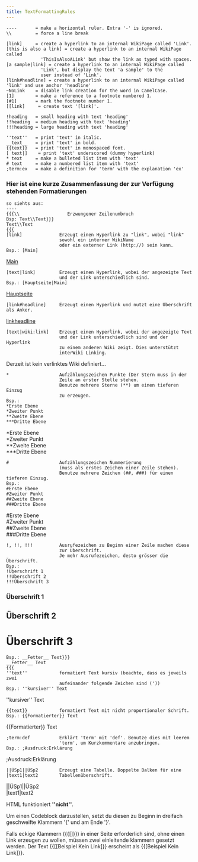 ```yaml
---
title: TextFormattingRules
---
```

```
----       = make a horizontal ruler. Extra '-' is ignored.
\\         = force a line break

[link]     = create a hyperlink to an internal WikiPage called 'Link'.
[this is also a link] = create a hyperlink to an internal WikiPage called
             'ThisIsAlsoALink' but show the link as typed with spaces.
[a sample|link] = create a hyperlink to an internal WikiPage called
             'Link', but display the text 'a sample' to the
             user instead of 'Link'.
[link#headline] = create a hyperlink to an internal WikiPage called 'link' and use anchor 'headline'          
~NoLink    = disable link creation for the word in CamelCase.
[1]        = make a reference to a footnote numbered 1.
[#1]       = mark the footnote number 1.
[[link]     = create text '[link]'.

!heading   = small heading with text 'heading'
!!heading  = medium heading with text 'heading'
!!!heading = large heading with text 'heading'

''text''   = print 'text' in italic.
__text__   = print 'text' in bold.
{{text}}   = print 'text' in monospaced font.
[ text|]    = print 'text' underscored (dummy hyperlink)
* text     = make a bulleted list item with 'text'
# text     = make a numbered list item with 'text'
;term:ex   = make a definition for 'term' with the explanation 'ex'

```
  
### Hier ist eine kurze Zusammenfassung der zur Verfügung stehenden Formatierungen  
```
so siehts aus:
----
{{{\\                  Erzwungener Zeilenumbruch
Bsp: Text\\Text}}}
Text\\Text
{{{
[link]              Erzeugt einen Hyperlink zu "link", wobei "link" 
                    sowohl ein interner WikiName 
                    oder ein externer Link (http://) sein kann.
Bsp.: [Main]
```
[Main](../Main/index.md)  
```
[text|link]         Erzeugt einen Hyperlink, wobei der angezeigte Text 
                    und der Link unterschiedlich sind.
Bsp.: [Hauptseite|Main]
```
[Hauptseite](../Main/index.md)  
```
[link#headline]     Erzeugt einen Hyperlink und nutzt eine Überschrift als Anker.
```
[linkheadline](../linkheadline/index.md)  
  
```
[text|wiki:link]    Erzeugt einen Hyperlink, wobei der angezeigte Text 
                    und der Link unterschiedlich sind und der Hyperlink
                    zu einem anderen Wiki zeigt. Dies unterstützt 
                    interWiki Linking.
```
Derzeit ist kein verlinktes Wiki definiert...  
```
*                   Aufzählungszeichen Punkte (Der Stern muss in der 
                    Zeile an erster Stelle stehen. 
                    Benutze mehrere Sterne (**) um einen tieferen Einzug 
                    zu erzeugen.
Bsp.:
*Erste Ebene
*Zweiter Punkt
**Zweite Ebene
***Dritte Ebene
```
*Erste Ebene  
*Zweiter Punkt  
**Zweite Ebene  
***Dritte Ebene  
```
#                   Aufzählungszeichen Nummerierung 
                    (muss als erstes Zeichen einer Zeile stehen). 
                    Benutze mehrere Zeichen (##, ###) für einen tieferen Einzug.
Bsp.:
#Erste Ebene
#Zweiter Punkt
##Zweite Ebene
###Dritte Ebene
```
#Erste Ebene  
#Zweiter Punkt  
##Zweite Ebene  
###Dritte Ebene  
```
!, !!, !!!          Ausrufezeichen zu Beginn einer Zeile machen diese 
                    zur Überschrift.
                    Je mehr Ausrufezeichen, desto grösser die Überschrift.
Bsp.:
!Überschrift 1
!!Überschrift 2
!!!Überschrift 3
```
### Überschrift 1  
## Überschrift 2  
# Überschrift 3  
  
```
Bsp.: __Fetter__ Text}}}
__Fetter__ Text
{{{
''text''            formatiert Text kursiv (beachte, dass es jeweils zwei
                    aufeinander folgende Zeichen sind ('))
Bsp.: ''kursiver'' Text
```
''kursiver'' Text  
```
{{text}}            formatiert Text mit nicht proportionaler Schrift.
Bsp.: {{Formatierter}} Text
```
{{Formatierter}} Text  
```
;term:def           Erklärt 'term' mit 'def'. Benutze dies mit leerem  
                    'term', um Kurzkommentare anzubringen.
Bsp.: ;Ausdruck:Erklärung
```
;Ausdruck:Erklärung  
```
||ÜSp1||ÜSp2        Erzeugt eine Tabelle. Doppelte Balken für eine 
|text1|text2        Tabellenüberschrift.
```
||ÜSp1||ÜSp2  
|text1|text2  
  
  
  
HTML funktioniert __''nicht''__.  
  
Um einen Codeblock darzustellen, setzt du diesen zu Beginn in dreifach geschweifte Klammern '{' und am Ende '}'.  
  
Falls eckige Klammern ({{\[\]}}) in einer Seite erforderlich sind, ohne einen Link erzeugen zu wollen, müssen zwei einleitende klammern gesetzt werden. Der Text {{\[[Beispiel Kein Link\]}} erscheint als {{\[Beispiel Kein Link\]}}.  
  
